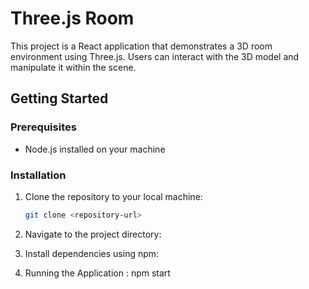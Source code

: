 # Three.js Room

This project is a React application that demonstrates a 3D room environment using Three.js. Users can interact with the 3D model and manipulate it within the scene.

## Getting Started

### Prerequisites

- Node.js installed on your machine

### Installation

1. Clone the repository to your local machine:

   ```bash
   git clone <repository-url>
2. Navigate to the project directory:
3. Install dependencies using npm:

4. Running the Application : npm start